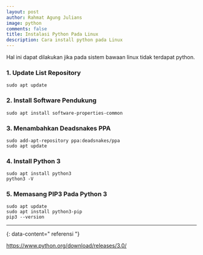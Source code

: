 ```yaml
---
layout: post
author: Rahmat Agung Julians
image: python
comments: false
title: Instalasi Python Pada Linux
description: Cara install python pada Linux
---
```


Hal ini dapat dilakukan jika pada sistem bawaan linux tidak terdapat python.

### 1. Update List Repository
```
sudo apt update
```

### 2. Install Software Pendukung
```
sudo apt install software-properties-common
```

### 3. Menambahkan Deadsnakes PPA
```
sudo add-apt-repository ppa:deadsnakes/ppa
sudo apt update
```

### 4. Install Python 3
```
sudo apt install python3
python3 -V
```

### 5. Memasang PIP3 Pada Python 3
```
sudo apt update
sudo apt install python3-pip
pip3 --version
```

---
{: data-content=" referensi "}

<a href="https://www.python.org/download/releases/3.0/">https://www.python.org/download/releases/3.0/</a>